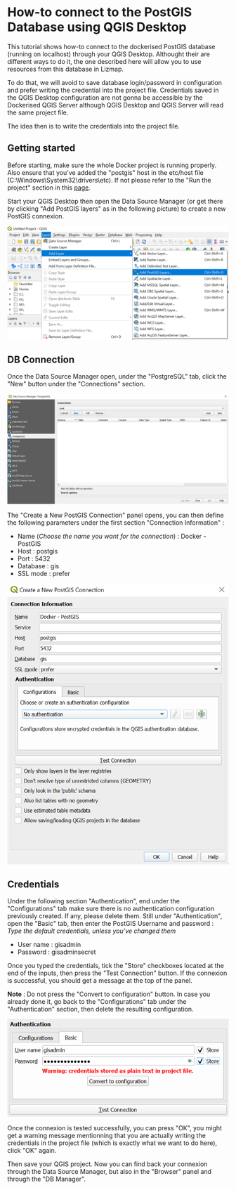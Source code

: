 # How-to connect to the PostGIS Database using QGIS Desktop

This tutorial shows how-to connect to the dockerised PostGIS database (running on localhost) through your QGIS Desktop. Althought their are different ways to do it, the one described here will allow you to use resources from this database in Lizmap.

To do that, we will avoid to save database login/password in configuration and prefer writing the credential into the project file. Credentials saved in the QGIS Desktop configuration are not gonna be accessible by the Dockerised QGIS Server although QGIS Desktop and QGIS Server will read the same project file.

The idea then is to write the credentials into the project file.


## Getting started

Before starting, make sure the whole Docker project is running properly. Also ensure that you've added the "postgis" host in the etc/host file (C:\Windows\System32\drivers\etc). If not please refer to the "Run the project" section in this [page](./../README.md).

Start your QGIS Desktop then open the Data Source Manager (or get there by clicking "Add PostGIS layers" as in the following picture) to create a new PostGIS connexion.


![QGIS|postgis](./qgis_newPostGISlayers.PNG)


## DB Connection

Once the Data Source Manager open, under the "PostgreSQL" tab, click the "New" button under the "Connections" section.


![QGIS|new](./qgis_dataSourceManager.PNG)


The "Create a New PostGIS Connection" panel opens, you can then define the following parameters under the first section "Connection Information" :
- Name (_Choose the name you want for the connection_) : Docker - PostGIS
- Host : postgis
- Port : 5432
- Database : gis
- SSL mode : prefer


![QGIS|connexion](./qgis_newPostGISConnexion.PNG)


## Credentials

Under the following section "Authentication", end under the "Configurations" tab make sure there is no authentication configuration previously created. If any, please delete them.
Still under "Authentication", open the "Basic" tab, then enter the PostGIS Username and password :
_Type the default credentials, unless you've changed them_
- User name : gisadmin
- Password : gisadminsecret

Once you typed the credentials, tick the "Store" checkboxes located at the end of the inputs, then press the "Test Connection" button. If the connexion is successful, you should get a message at the top of the panel.

**Note** : Do not press the "Convert to configuration" button. In case you already done it, go back to the "Configurations" tab under the "Authentication" section, then delete the resulting configuration.


![QGIS|auth](./qgis_auth.PNG)


Once the connexion is tested successfully, you can press "OK", you might get a warning message mentionning that you are actually writing the credentials in the project file (which is exactly what we want to do here), click "OK" again.

Then save your QGIS project. Now you can find back your connexion through the Data Source Manager, but also in the "Browser" panel and through the "DB Manager".